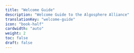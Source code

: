 ```yaml
---
title: "Welcome Guide"
description: "Welcome Guide to the Algosphere Alliance"
translationKey: "welcome-guide"
icon: "book-half"
cardwidth: "auto"
weight: 2
toc: false
draft: false
---
```

